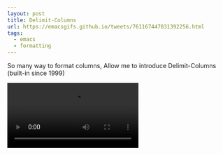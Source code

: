 ```yaml
---
layout: post
title: Delimit-Columns
url: https://emacsgifs.github.io/tweets/761167447831392256.html
tags:
  - emacs
  - formatting
---
```


So many way to format columns, Allow me to introduce Delimit-Columns (built-in since 1999)

<video controls autoplay>
  <source src="/public/videos/761167447831392256.mp4" type="video/mp4">
    Sorry your browser does not support the video tag, maybe time to upgrade?
</video>
